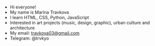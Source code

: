 - Hi everyone!
- My name is Marina Travkova
- I learn HTML, CSS, Python, JavaScript
- Interested in art projects (music, design, graphic), urban culture and architecture
- My email: travkova03@gmail.com
- Telegram: @trvkyo

<!---
trvkyo/trvkyo is a ✨ special ✨ repository because its `README.md` (this file) appears on your GitHub profile.
You can click the Preview link to take a look at your changes.
--->
